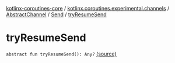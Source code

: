 [kotlinx-coroutines-core](../../../index.md) / [kotlinx.coroutines.experimental.channels](../../index.md) / [AbstractChannel](../index.md) / [Send](index.md) / [tryResumeSend](.)

# tryResumeSend

`abstract fun tryResumeSend(): Any?` [(source)](http://github.com/kotlin/kotlinx.coroutines/tree/master/kotlinx-coroutines-core/src/main/kotlin/kotlinx/coroutines/experimental/channels/AbstractChannel.kt#L302)